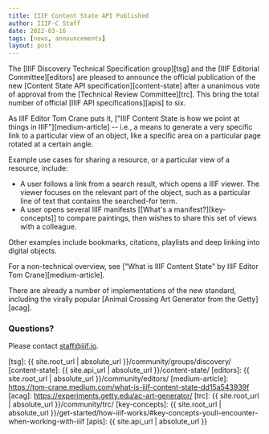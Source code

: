 ```yaml
---
title: IIIF Content State API Published
author: IIIF-C Staff
date: 2022-03-16
tags: [news, announcements]
layout: post
---
```


The [IIIF Discovery Technical Specification group][tsg] and the [IIIF Editorial Committee][editors] are pleased to announce the official publication of the new [Content State API specification][content-state] after a unanimous vote of approval from the [Technical Review Committee][trc]. This bring the total number of official [IIIF API specifications][apis] to six.



As IIIF Editor Tom Crane puts it, ["IIIF Content State is how we point at things in IIIF"][medium-article] -- i.e., a means to generate a very specific link to a particular view of an object, like a specific area on a particular page rotated at a certain angle.

Example use cases for sharing a resource, or a particular view of a resource, include:

- A user follows a link from a search result, which opens a IIIF viewer. The viewer focuses on the relevant part of the object, such as a particular line of text that contains the searched-for term.
- A user opens several IIIF manifests [[What's a manifest?][key-concepts]] to compare paintings, then wishes to share this set of views with a colleague.

Other examples include bookmarks, citations, playlists and deep linking into digital objects.

For a non-technical overview, see ["What is IIIF Content State" by IIIF Editor Tom Crane][medium-article].

There are already a number of implementations of the new standard, including the virally popular [Animal Crossing Art Generator from the Getty][acag]. 

### Questions?

Please contact [staff@iiif.io](mailto:staff@iiif.io).


[tsg]: {{ site.root_url | absolute_url }}/community/groups/discovery/
[content-state]: {{ site.api_url | absolute_url }}/content-state/
[editors]: {{ site.root_url | absolute_url }}/community/editors/
[medium-article]:  https://tom-crane.medium.com/what-is-iiif-content-state-dd15a543939f
[acag]: https://experiments.getty.edu/ac-art-generator/
[trc]: {{ site.root_url | absolute_url }}/community/trc/
[key-concepts]: {{ site.root_url | absolute_url }}/get-started/how-iiif-works/#key-concepts-youll-encounter-when-working-with-iiif
[apis]: {{ site.api_url | absolute_url }}